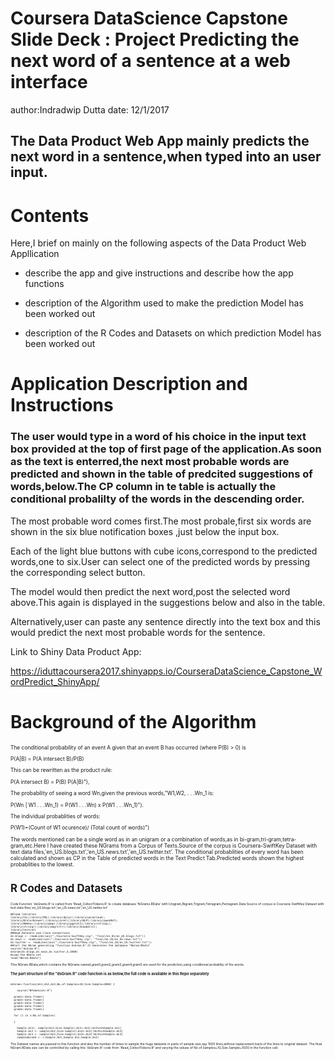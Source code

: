 # Coursera DataScience Capstone Slide Deck : Project Predicting the next word of a sentence at a web interface
author:Indradwip Dutta 
date: 12/1/2017
## The Data Product Web App mainly predicts the next word in a sentence,when typed into an user input.

Contents
========================================================
Here,I brief on mainly on the following aspects of the Data Product Web Appllication

- describe the app and give instructions and describe how the app functions

- description of the Algorithm used to make the prediction Model has been worked out

- description of the R Codes and Datasets on which prediction Model has been worked out

Application Description and Instructions
========================================================
### The user would type in a word of his choice in the input text box provided at the top of first page of the application.As soon as the text is enterred,the next most probable  words are predicted and shown in the table of predcited suggestions of words,below.The CP column in te table is actually the conditional probalilty of the words in the descending order.

The most probable word comes first.The most probale,first six words are shown in the six  blue notification boxes ,just below the input box.

Each of the light blue buttons with cube icons,correspond to the predicted words,one to six.User can select one of the predicted words by pressing the corresponding select button.

The model would then predict the next word,post the selected word above.This again is displayed in the suggestions below and also in the table.


Alternatively,user can paste any sentence directly into the text box and this would predict the next most probable words for the sentence.

Link to Shiny Data Product App:

<https://iduttacoursera2017.shinyapps.io/CourseraDataScience_Capstone_WordPredict_ShinyApp/>

Background of the Algorithm
========================================================
<small style="font-size:.6em">
The conditional probability of an event A given that an event B has occurred (where P(B) > 0) is 

P(A|B) = P(A intersect B)/P(B)

This can be rewritten as the product rule:

P(A intersect B) = P(B) P(A|B)"),
            
 The probability of seeing a word Wn,given the previous words,"W1,W2, . . .Wn_1 is:
 
 P(Wn | W1 . . .Wn_1) = P(W1 . . .Wn) x P(W1 . . .Wn_1)").
 
The individual probablities of words:

P(W1)=(Count of W1 ocurence)/ (Total count of words)")


The words mentioned can be a single word as in an unigram  or a combination of words,as in bi-gram,tri-gram,tetra-gram,etc.Here I have created these NGrams from a Corpus of Texts.Source of the corpus is Coursera-SwiftKey Dataset with text data files,'en_US.blogs.txt','en_US.news.txt','en_US.twitter.txt'.
The conditional probablities of every word has been calculated and shown as CP in the Table of predicted words in the Text Predict Tab.Predicted words shown the highest probablities to the lowest.

R Codes and Datasets
========================================================
<small style="font-size:.6em">
Code Function 'dsGrams.R' is called from 'Read_CollectTokens.R' to create database 'NGrams.RData' with Unigram,Bigram,Trigram,Tetragram,Pentagram.Data Source of corpus is Coursera-SwiftKey Dataset with text data files,'en_US.blogs.txt','en_US.news.txt','en_US.twitter.txt'

```{r Read Data Text Files and Call NGram generating function,eval=FALSE,echo=TRUE}
##load libraries
library(tm);library(XML);library(dplyr);library(wordcloud);
library(RColorBrewer);library(caret);library(NLP);library(openNLP);
library(RWeka);library(qdap);library(ggplot2);library(stringi);
library(stringr);library(magrittr);library(SnowballC);
library(textcat)
##Read Datasets and close connections
ds.blogs <- readLines(unz("./Coursera-SwiftKey.zip", "final/en_US/en_US.blogs.txt"))
ds.news <- readLines(unz("./Coursera-SwiftKey.zip", "final/en_US/en_US.news.txt"))
ds.twitter <- readLines(unz("./Coursera-SwiftKey.zip", "final/en_US/en_US.twitter.txt"))
##Call the NGram generating "function dsGram.R".It Generates the database "NGram.RData"
source("dsGram.R")
dsGram(ds.blogs,ds.news,ds.twitter,5,1000) 
#Load the RData set
load("NGram.RData")
```
This NGram.RData,which contains the NGrams named,gram1,gram2,gram3,gram4,gram5 are used for the prediction,using conditional probalility  of the words.

### The part structure of the "dsGram.R" code function is as below,the full code is available in this Repo separately

```{r NGram generating function,eval=FALSE,echo=TRUE}

dsGram<-function(ds1,ds2,ds3,No.of.Samples=10,Size.Sample=1000) {
 
    source("NTokenizer.R") 
  
  gram1<-data.frame()
  gram2<-data.frame()
  gram3<-data.frame()
  gram4<-data.frame()
  gram5<-data.frame()
  
  for (i in 1:No.of.Samples)
    
  {
    
    Sample.ds1<- sample(ds1,Size.Sample);ds1<-ds1[!ds1%in%Sample.ds1]
    Sample.ds2 <- sample(ds2,Size.Sample);ds2<-ds2[!ds2%in%Sample.ds2]
    Sample.ds3 <- sample(ds3,Size.Sample);ds3<-ds3[!ds1%in%Sample.ds3]
    sampCombined <- c(Sample.ds1,Sample.ds2,Sample.ds3) 
```
The Dataset names are passed to this function and also the number of times to sample the huge datasets in parts of sample size,say 1000 lines,without replacement back of the lines to original dataset.
The final NGram.RData size can be controlled by calling this 'dsGram.R' code from 'Read_CollectTokens.R' and varying the values of No.of.Samples=10,Size.Sample=1000 in the function call.
